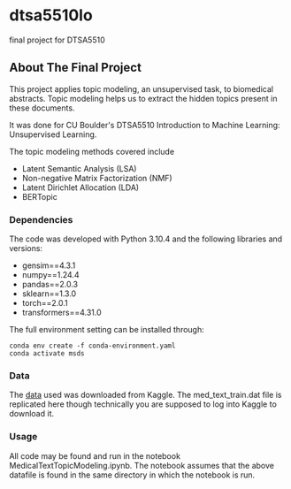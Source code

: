 # dtsa5510lo
final project for DTSA5510

<!-- ABOUT THE PROJECT -->
## About The Final Project
This project applies topic modeling, an unsupervised task, to biomedical abstracts.  Topic modeling helps us to extract the hidden topics present in these documents.

It was done for CU Boulder's DTSA5510 Introduction to Machine Learning: Unsupervised Learning.

The topic modeling methods covered include
- Latent Semantic Analysis (LSA)
- Non-negative Matrix Factorization (NMF)
- Latent Dirichlet Allocation (LDA)
- BERTopic


### Dependencies

The code was developed with Python 3.10.4 and the following libraries and versions:
- gensim==4.3.1
- numpy==1.24.4
- pandas==2.0.3
- sklearn==1.3.0
- torch==2.0.1
- transformers==4.31.0

The full environment setting can be installed through:
```
conda env create -f conda-environment.yaml
conda activate msds
```

### Data

The [data](https://www.kaggle.com/datasets/chaitanyakck/medical-text) used was downloaded from Kaggle.  The med_text_train.dat file is replicated here though technically you are supposed to log into Kaggle to download it.

### Usage

All code may be found and run in the notebook MedicalTextTopicModeling.ipynb.  The notebook assumes that the above datafile is found in the same directory in which the notebook is run.
